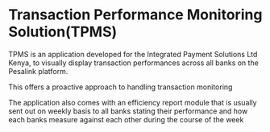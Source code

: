 # Transaction Performance Monitoring Solution(TPMS) 
<p>TPMS is an application developed for the Integrated Payment Solutions Ltd Kenya, to visually display transaction performances across all banks on the Pesalink platform.</p>
<p>This offers a proactive approach to handling transaction monitoring</p>
<p>The application also comes with an efficiency report module that is usually sent out on weekly basis to all banks stating their performance and how each banks measure against each other during the course of the week</p>
